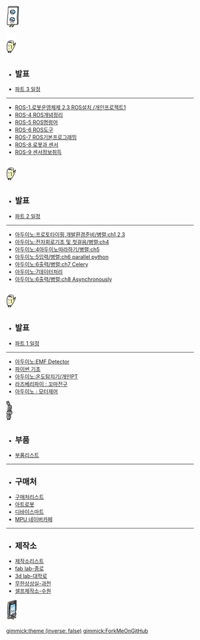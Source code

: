 #

[![Main](/doc/img/m01.gif)](/)

[![PART3](/doc/img/m05_ros.gif)]()

  * ## 발표
  * [파트 3 일정](doc/part3/intro.md)
  ----------
  * [ROS-1.로봇운영체제 2,3 ROS설치 /개인프로젝트1](doc/part3/d01.md)
  * [ROS-4 ROS개념정리](doc/part3/d02.md)
  * [ROS-5 ROS명령어](doc/part3/d03.md)
  * [ROS-6 ROS도구](doc/part3/d04.md)
  * [ROS-7 ROS기본프로그래밍](doc/part3/d05.md)
  * [ROS-8 로봇과 센서](doc/part3/d06.md)
  * [ROS-9 센서정보취득](doc/part3/d07.md)

[![PART2](/doc/img/m02.gif)]()

  * ## 발표
  * [파트 2 일정](doc/part2/intro.md)
  ----------
  * [아두이노:프로토타이핑,개발환경준비/병렬:ch1,2,3](doc/part2/d01.md)
  * [아두이노:전자회로기초 및 첫걸음/병렬:ch4](doc/part2/d02.md)
  * [아두이노:4아두이노따라하기/병렬:ch5](doc/part2/d03.md)
  * [아두이노:5입력/병렬:ch6 parallel python](doc/part2/d04.md)
  * [아두이노:6출력/병렬:ch7 Celery](doc/part2/d05.md)
  * [아두이노:7데이터처리](doc/part2/d06.md)
  * [아두이노:6출력/병렬:ch8 Asynchronously](doc/part2/d07.md)

[![PART1](/doc/img/m02.gif)]()

  * ## 발표
  * [파트 1 일정](doc/part1/intro.md)
  ----------
  * [아두이노:EMF Detector](doc/part1/d01.md)
  * [파이썬 기초](doc/part1/d02.md)
  * [아두이노:온도탐지기/개인PT](doc/part1/d03.md)
  * [라즈베리파이 : 꼬마전구](doc/part1/d04.md)
  * [아두이노 : 모터제어](doc/part1/d05.md)

[![](/doc/img/m03.gif)]()

  * ## 부품
  * [부품리스트](doc/comp/component.md)
  ----------
  * ## 구매처
  * [구매처리스트](doc/comp/shop.md)
  * [아트로봇](http://www.artrobot.co.kr)
  * [디바이스마트](http://devicemart.co.kr/mart7/)
  * [MPU 네이버카페](http://cafe.naver.com/mpucafe/4821)
  ----------
  * ## 제작소
  * [제작소리스트](doc/comp/make_place.md)
  * [fab lab-종로](https://www.facebook.com/fablabseoul)
  * [3d lab-대학로](https://www.facebook.com/CKL3DLab)
  * [무한상상실-과천](https://www.facebook.com/groups/imaking)
  * [셀프제작소-수원](https://www.facebook.com/selfmakingstudio)

[![모임후기](/doc/img/m04.gif)](doc/after.md)

[gimmick:theme (inverse: false)](bootstrap)
[gimmick:ForkMeOnGitHub](https://github.com/arduberryspin/arduberryspin.github.io)

<style>
.dropdown{
	display: flex !important;
}
#md-content{
	width: 100% !important;
}
.img-thumbnail{
	/*width: 100%;*/
}

#md-page-menu{
	display:none;
}

iframe{
	width: 100%;
	height: 600px;
]}
</style>
